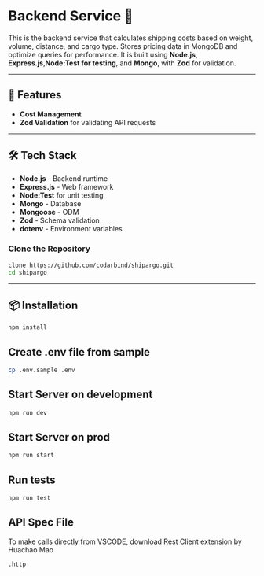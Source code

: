 # Backend Service 📡

This is the backend service that calculates shipping costs based on weight, volume, distance, and cargo type. Stores pricing data in MongoDB and optimize queries for performance. It is built using **Node.js**, **Express.js**,**Node:Test for testing**, and **Mongo**, with **Zod** for validation.

---

## 🚀 Features

- **Cost Management**
- **Zod Validation** for validating API requests


---

## 🛠️ Tech Stack

- **Node.js** - Backend runtime
- **Express.js** - Web framework
- **Node:Test** for unit testing
- **Mongo** - Database
- **Mongoose** - ODM
- **Zod** - Schema validation
- **dotenv** - Environment variables


### Clone the Repository
```sh
clone https://github.com/codarbind/shipargo.git
cd shipargo
```
---

## 📦 Installation
```sh
npm install
```
## Create .env file from sample
```sh
cp .env.sample .env
```


## Start Server on development
```sh
npm run dev
```

## Start Server on prod
```sh
npm run start
```

## Run tests
```sh
npm run test
```

## API Spec File
To make calls directly from VSCODE, download Rest Client extension by Huachao Mao

```sh
.http
```




